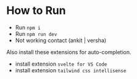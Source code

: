 # How to Run

- Run ` npm i `
- Run `npm run dev`
- Not working contact (ankit | versha) 

Also install these extensions for  auto-completion.
- install extension `svelte for VS Code`
- install extension `tailwind css intellisense`
